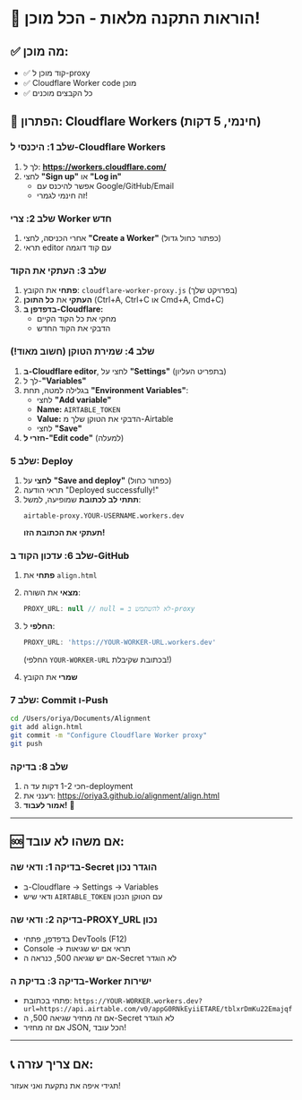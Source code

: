 # 🚀 הוראות התקנה מלאות - הכל מוכן!

## ✅ מה מוכן:
- ✅ קוד מוכן ל-proxy
- ✅ Cloudflare Worker code מוכן
- ✅ כל הקבצים מוכנים

## 🎯 הפתרון: Cloudflare Workers (חינמי, 5 דקות)

### שלב 1: היכנסי ל-Cloudflare Workers

1. לך ל: **https://workers.cloudflare.com/**
2. לחצי **"Sign up"** או **"Log in"**
   - אפשר להיכנס עם Google/GitHub/Email
   - זה חינמי לגמרי!

### שלב 2: צרי Worker חדש

1. אחרי הכניסה, לחצי **"Create a Worker"** (כפתור כחול גדול)
2. תראי editor עם קוד דוגמה

### שלב 3: העתקי את הקוד

1. **פתחי** את הקובץ: `cloudflare-worker-proxy.js` (בפרויקט שלך)
2. **העתקי** את **כל התוכן** (Ctrl+A, Ctrl+C או Cmd+A, Cmd+C)
3. **בדפדפן ב-Cloudflare:**
   - מחקי את כל הקוד הקיים
   - הדבקי את הקוד החדש

### שלב 4: שמירת הטוקן (חשוב מאוד!)

1. **ב-Cloudflare editor**, לחצי על **"Settings"** (בתפריט העליון)
2. לך ל-**"Variables"**
3. בגלילה למטה, תחת **"Environment Variables"**:
   - לחצי **"Add variable"**
   - **Name:** `AIRTABLE_TOKEN`
   - **Value:** הדבקי את הטוקן שלך מ-Airtable
   - לחצי **"Save"**
4. **חזרי ל-"Edit code"** (למעלה)

### שלב 5: Deploy

1. **לחצי** על **"Save and deploy"** (כפתור כחול)
2. תראי הודעה "Deployed successfully!"
3. **תתתי לב לכתובת** שמופיעה, למשל:
   ```
   airtable-proxy.YOUR-USERNAME.workers.dev
   ```
   **תעתקי את הכתובת הזו!**

### שלב 6: עדכון הקוד ב-GitHub

1. **פתחי** את `align.html`
2. **מצאי** את השורה:
   ```javascript
   PROXY_URL: null // null = לא להשתמש ב-proxy
   ```
3. **החלפי** ל:
   ```javascript
   PROXY_URL: 'https://YOUR-WORKER-URL.workers.dev'
   ```
   (החלפי `YOUR-WORKER-URL` בכתובת שקיבלת!)

4. **שמרי** את הקובץ

### שלב 7: Commit ו-Push

```bash
cd /Users/oriya/Documents/Alignment
git add align.html
git commit -m "Configure Cloudflare Worker proxy"
git push
```

### שלב 8: בדיקה

1. חכי 1-2 דקות עד ה-deployment
2. רענני את: https://oriya3.github.io/alignment/align.html
3. **אמור לעבוד!** 🎉

---

## 🆘 אם משהו לא עובד:

### בדיקה 1: ודאי שה-Secret הוגדר נכון
- ב-Cloudflare → Settings → Variables
- ודאי שיש `AIRTABLE_TOKEN` עם הטוקן הנכון

### בדיקה 2: ודאי שה-PROXY_URL נכון
- בדפדפן, פתחי DevTools (F12)
- Console → תראי אם יש שגיאות
- אם יש שגיאה 500, כנראה ה-Secret לא הוגדר

### בדיקה 3: בדיקת ה-Worker ישירות
- פתחי בכתובת: `https://YOUR-WORKER.workers.dev?url=https://api.airtable.com/v0/appG0RNkEyiiETARE/tblxrDmKu22Emajqf`
- אם זה מחזיר שגיאה 500, ה-Secret לא הוגדר
- אם זה מחזיר JSON, הכל עובד!

---

## 📞 אם צריך עזרה:
תגידי איפה את נתקעת ואני אעזור!

